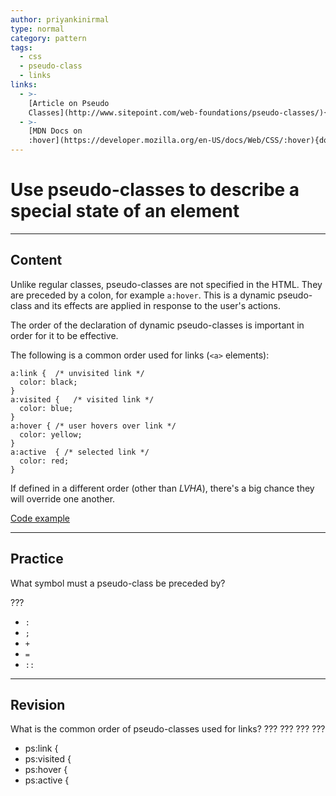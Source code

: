 ```yaml
---
author: priyankinirmal
type: normal
category: pattern
tags:
  - css
  - pseudo-class
  - links
links:
  - >-
    [Article on Pseudo
    Classes](http://www.sitepoint.com/web-foundations/pseudo-classes/){article}
  - >-
    [MDN Docs on
    :hover](https://developer.mozilla.org/en-US/docs/Web/CSS/:hover){documentation}
---
```


# Use pseudo-classes to describe a special state of an element


---

## Content

Unlike regular classes, pseudo-classes are not specified in the HTML. They are preceded by a colon, for example `a:hover`. This is a dynamic pseudo-class and its effects  are applied in response to  the user's actions.

The order of the declaration of dynamic pseudo-classes is important in order for it to be effective.

The following is a common order used for links (`<a>` elements):

```plain-text
a:link {  /* unvisited link */
  color: black;
}
a:visited {   /* visited link */
  color: blue;
}
a:hover { /* user hovers over link */
  color: yellow;
}
a:active  { /* selected link */
  color: red;
}   
```

If defined in a different order (other than *LVHA*), there's a big chance they will override one another.

[Code example](http://codepen.io/mihaiberq/pen/wzGvWq)


---

## Practice

What symbol must a pseudo-class be preceded by?

???

- `:`
- `;`
- `+`
- `=`
- `::`


---

## Revision

What is the common order of pseudo-classes used for links?
??? ??? ??? ???

- ps:link {
- ps:visited {
- ps:hover {
- ps:active {
 

